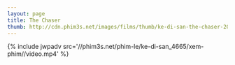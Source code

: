 ```yaml
---
layout: page
title: The Chaser
thumb: http://cdn.phim3s.net/images/films/thumb/ke-di-san-the-chaser-2008.jpg
---
```

{% include jwpadv src='//phim3s.net/phim-le/ke-di-san_4665/xem-phim//video.mp4' %}